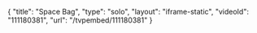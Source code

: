 {
    "title": "Space Bag",
    "type": "solo",
    "layout": "iframe-static",
    "videoId": "111180381",
    "url": "\/tvpembed\/111180381"
}